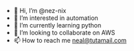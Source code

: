 - 👋 Hi, I’m @nez-nix
- 👀 I’m interested in automation
- 🌱 I’m currently learning python
- 💞️ I’m looking to collaborate on AWS
- 📫 How to reach me neal@tutamail.com

<!---
nez-nix/nez-nix is a ✨ special ✨ repository because its `README.md` (this file) appears on your GitHub profile.
You can click the Preview link to take a look at your changes.
--->
